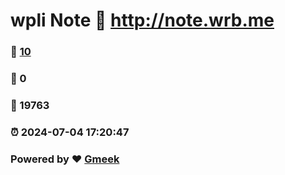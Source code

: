 # wpli Note :link: http://note.wrb.me 
### :page_facing_up: [10](http://note.wrb.me/tag.html) 
### :speech_balloon: 0 
### :hibiscus: 19763 
### :alarm_clock: 2024-07-04 17:20:47 
### Powered by :heart: [Gmeek](https://github.com/Meekdai/Gmeek)
